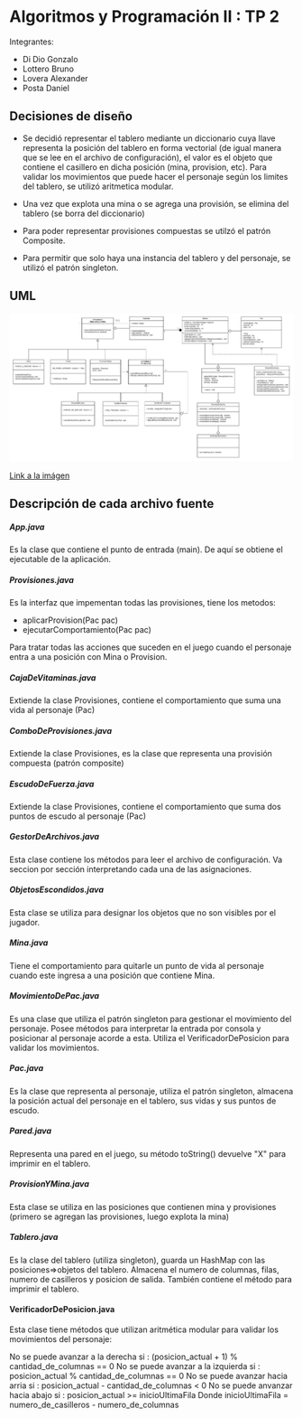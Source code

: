 # Algoritmos y Programación II : TP 2

Integrantes: 
- Di Dio Gonzalo
- Lottero Bruno
- Lovera Alexander
- Posta Daniel

## Decisiones de diseño

- Se decidió representar el tablero mediante un diccionario cuya llave representa la posición del tablero en forma vectorial (de igual manera que se lee en el archivo de configuración), el valor es el objeto que contiene el casillero en dicha posición (mina, provision, etc). Para validar los movimientos que puede hacer el personaje según los limites del tablero, se utilizó aritmetica modular.

- Una vez que explota una mina o se agrega una provisión, se elimina del tablero (se borra del diccionario)

- Para poder representar provisiones compuestas se utilzó el patrón Composite.

- Para permitir que solo haya una instancia del tablero y del personaje, se utilizó el patrón singleton.

## UML

![alt text](UML_TP2.png "Diagrama UML")

[Link a la imágen](UML_TP2.png)

## Descripción de cada archivo fuente

##### App.java

Es la clase que contiene el punto de entrada (main). De aquí se obtiene el ejecutable de la aplicación.

##### Provisiones.java

Es la interfaz que impementan todas las provisiones, tiene los metodos:

- aplicarProvision(Pac pac)
- ejecutarComportamiento(Pac pac)

Para tratar todas las acciones que suceden en el juego cuando el personaje entra a una posición con Mina o Provision.

##### CajaDeVitaminas.java

Extiende la clase Provisiones, contiene el comportamiento que suma una vida al personaje (Pac)

##### ComboDeProvisiones.java

Extiende la clase Provisiones, es la clase que representa una provisión compuesta (patrón composite)

##### EscudoDeFuerza.java

Extiende la clase Provisiones, contiene el comportamiento que suma dos puntos de escudo al personaje (Pac)

##### GestorDeArchivos.java

Esta clase contiene los métodos para leer el archivo de configuración.
Va seccion por sección interpretando cada una de las asignaciones.

##### ObjetosEscondidos.java

Esta clase se utiliza para designar los objetos que no son visibles por el jugador.

##### Mina.java

Tiene el comportamiento para quitarle un punto de vida al personaje cuando este ingresa a una posición que contiene Mina.

##### MovimientoDePac.java

Es una clase que utiliza el patrón singleton para gestionar el movimiento del personaje.
Posee métodos para interpretar la entrada por consola y posicionar al personaje acorde a esta. Utiliza el VerificadorDePosicion para validar los movimientos.

##### Pac.java

Es la clase que representa al personaje, utiliza el patrón singleton, almacena la posición actual del personaje en el tablero, sus vidas y sus puntos de escudo.

##### Pared.java

Representa una pared en el juego, su método toString() devuelve "X" para imprimir en el tablero.

##### ProvisionYMina.java

Esta clase se utiliza en las posiciones que contienen mina y provisiones (primero se agregan las provisiones, luego explota la mina)

##### Tablero.java

Es la clase del tablero (utiliza singleton), guarda un HashMap con las posiciones=>objetos del tablero.
Almacena el numero de columnas, filas, numero de casilleros y posicion de salida. También contiene el método para imprimir el tablero.

#### VerificadorDePosicion.java

Esta clase tiene métodos que utilizan aritmética modular para validar los movimientos del personaje:

No se puede avanzar a la derecha si : (posicion_actual + 1) % cantidad_de_columnas == 0
No se puede avanzar a la izquierda si : posicion_actual % cantidad_de_columnas  == 0
No se puede avanzar hacia arria si : posicion_actual - cantidad_de_columnas < 0
No se puede anvanzar hacia abajo si : posicion_actual >= inicioUltimaFila
Donde inicioUltimaFila = numero_de_casilleros - numero_de_columnas
